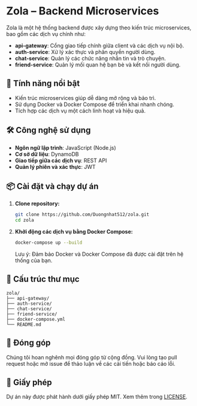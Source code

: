 # Zola – Backend Microservices

Zola là một hệ thống backend được xây dựng theo kiến trúc microservices, bao gồm các dịch vụ chính như:

- **api-gateway**: Cổng giao tiếp chính giữa client và các dịch vụ nội bộ.
- **auth-service**: Xử lý xác thực và phân quyền người dùng.
- **chat-service**: Quản lý các chức năng nhắn tin và trò chuyện.
- **friend-service**: Quản lý mối quan hệ bạn bè và kết nối người dùng.

## 🚀 Tính năng nổi bật

- Kiến trúc microservices giúp dễ dàng mở rộng và bảo trì.
- Sử dụng Docker và Docker Compose để triển khai nhanh chóng.
- Tích hợp các dịch vụ một cách linh hoạt và hiệu quả.

## 🛠️ Công nghệ sử dụng

- **Ngôn ngữ lập trình**: JavaScript (Node.js)
- **Cơ sở dữ liệu**: DynamoDB
- **Giao tiếp giữa các dịch vụ**: REST API
- **Quản lý phiên và xác thực**: JWT

## 📦 Cài đặt và chạy dự án

1. **Clone repository:**

   ```bash
   git clone https://github.com/Duongnhat512/zola.git
   cd zola
   ```

2. **Khởi động các dịch vụ bằng Docker Compose:**

   ```bash
   docker-compose up --build
   ```

   Lưu ý: Đảm bảo Docker và Docker Compose đã được cài đặt trên hệ thống của bạn.

## 📁 Cấu trúc thư mục

```
zola/
├── api-gateway/
├── auth-service/
├── chat-service/
├── friend-service/
├── docker-compose.yml
└── README.md
```

## 🤝 Đóng góp

Chúng tôi hoan nghênh mọi đóng góp từ cộng đồng. Vui lòng tạo pull request hoặc mở issue để thảo luận về các cải tiến hoặc báo cáo lỗi.

## 📄 Giấy phép

Dự án này được phát hành dưới giấy phép MIT. Xem thêm trong [LICENSE](./LICENSE).
